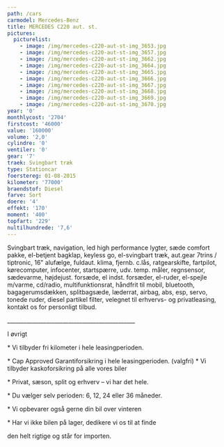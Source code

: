 ```yaml
---
path: /cars
carmodel: Mercedes-Benz
title: MERCEDES C220 aut. st.
pictures:
  picturelist:
    - image: /img/mercedes-c220-aut-st-img_3653.jpg
    - image: /img/mercedes-c220-aut-st-img_3657.jpg
    - image: /img/mercedes-c220-aut-st-img_3662.jpg
    - image: /img/mercedes-c220-aut-st-img_3664.jpg
    - image: /img/mercedes-c220-aut-st-img_3665.jpg
    - image: /img/mercedes-c220-aut-st-img_3666.jpg
    - image: /img/mercedes-c220-aut-st-img_3667.jpg
    - image: /img/mercedes-c220-aut-st-img_3668.jpg
    - image: /img/mercedes-c220-aut-st-img_3669.jpg
    - image: /img/mercedes-c220-aut-st-img_3670.jpg
year: '0'
monthlycost: '2704'
firstcost: '46000'
value: '160000'
volume: '2,0'
cylindre: '0'
ventiler: '0'
gear: '7'
traek: Svingbart træk
type: Stationcar
foerstereg: 01-08-2015
kilometer: '77000'
braendstof: Diesel
farve: Sort
doere: '4'
effekt: '170'
moment: '400'
topfart: '229'
nultilhundrede: '7,6'
---
```

Svingbart træk, navigation, led high performance lygter, sæde comfort pakke, el-betjent bagklap, keyless go, el-svingbart træk, aut.gear 7trins / tiptronic, 16\" alufælge, fuldaut. klima, fjernb. c.lås, ratgearskifte, fartpilot, kørecomputer, infocenter, startspærre, udv. temp. måler, regnsensor, sædevarme, højdejust. forsæde, el indst. forsæder, el-ruder, el-spejle m/varme, cd/radio, multifunktionsrat, håndfrit til mobil, bluetooth, bagagerumsdækken, splitbagsæde, læderrat, airbag, abs, esp, servo, tonede ruder, diesel partikel filter, velegnet til erhvervs- og privatleasing, kontakt os for personligt tilbud.

\_\_\_\_\_\_\_\_\_\_\_\_\_\_\_\_\_\_\_\_\_\_\_\_\_\_\_\_\_\_\_\_\_\_\_\_\_\_\_\_\_\_\_\_\_\_

I øvrigt

\* Vi tilbyder fri kilometer i hele leasingperioden.

\* Cap Approved Garantiforsikring i hele leasingperioden. (valgfri) \* Vi tilbyder kaskoforsikring på alle vores biler

\* Privat, sæson, split og erhverv – vi har det hele.

\* Du vælger selv perioden: 6, 12, 24 eller 36 måneder.

\* Vi opbevarer også gerne din bil over vinteren

\* Har vi ikke bilen på lager, dedikere vi os til at finde

den helt rigtige og står for importen.
